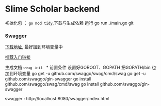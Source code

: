 # Slime Scholar backend



初始化包 ： `go mod tidy`,下载与生成依赖 
运行 go run ./main.go git






### Swagger

[下载地址](https://github.com/go-swagger/go-swagger/releases/tag/v0.27.0), 最好加到环境变量中

[推荐入门链接](https://www.jianshu.com/p/4875b5ac9feb)

生成文档 `swag init `
    * 前置条件
        设置好GOROOT、GOPATH 把GOPATH/bin 也加到环境变量
        go get -u github.com/swaggo/swag/cmd/swag
        go get -u github.com/swaggo/gin-swagger
        go install  github.com/swaggo/swag/cmd/swag
        go install github.com/swaggo/gin-swagger


swagger : http://localhost:8080/swagger/index.html



